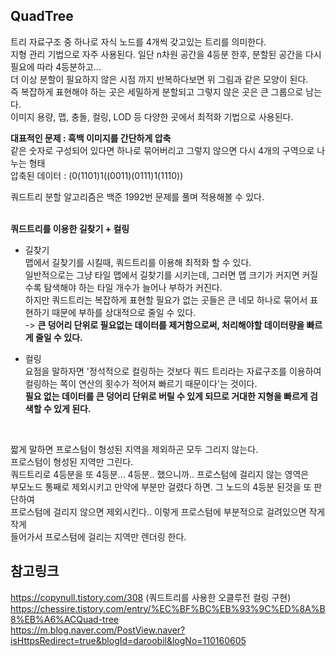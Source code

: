 ## QuadTree
트리 자료구조 중 하나로 자식 노드를 4개씩 갖고있는 트리를 의미한다.<br>
지형 관리 기법으로 자주 사용된다. 일단 n차원 공간을 4등분 한후, 분할된 공간을 다시 필요에 따라 4등분하고...<br>
더 이상 분할이 필요하지 않은 시점 까지 반복하다보면 위 그림과 같은 모양이 된다.<br>
즉 복잡하게 표현해야 하는 곳은 세밀하게 분할되고 그렇지 않은 곳은 큰 그룹으로 남는다.<br>
이미지 용량, 맵, 충돌, 컬링, LOD 등 다양한 곳에서 최적화 기법으로 사용된다.<br>

**대표적인 문제 : 흑백 이미지를 간단하게 압축**<br>
같은 숫자로 구성되어 있다면 하나로 묶어버리고 그렇지 않으면 다시 4개의 구역으로 나누는 형태<br>
압축된 데이터 : (0(1101)1((0011)(0111)1(1110))<br>

쿼드트리 분할 알고리즘은 백준 1992번 문제를 풀며 적용해볼 수 있다.<br>
<br>

**쿼드트리를 이용한 길찾기 + 컬링**<br>

* 길찾기<br>
맵에서 길찾기를 시킬때, 쿼드트리를 이용해 최적화 할 수 있다.<br>
일반적으로는 그냥 타일 맵에서 길찾기를 시키는데, 그러면 맵 크기가 커지면 커질수록 탐색해야 하는 타일 개수가 늘어나 부하가 커진다.<br>
하지만 쿼드트리는 복잡하게 표현할 필요가 없는 곳들은 큰 네모 하나로 묶어서 표현하기 때문에 부하를 상대적으로 줄일 수 있다.<br>
-> **큰 덩어리 단위로 필요없는 데이터를 제거함으로써, 처리해야할 데이터량을 빠르게 줄일 수 있다.**<br>

* 컬링<br>
요점을 말하자면 '정석적으로 컬링하는 것보다 쿼드 트리라는 자료구조를 이용하여 컬링하는 쪽이 연산의 횟수가 적어져 빠르기 때문이다'는 것이다.<br>
**필요 없는 데이터를 큰 덩어리 단위로 버릴 수 있게 되므로 거대한 지형을 빠르게 검색할 수 있게 된다.**<br>
<br>

짧게 말하면 프로스텀이 형성된 지역을 제외하곤 모두 그리지 않는다.<br>
프로스텀이 형성된 지역만 그린다.<br>
쿼드트리로 4등분을 또 4등분... 4등분.. 했으니까.. 프로스텀에 걸리지 않는 영역은<br>
부모노드 통째로 제외시키고 만약에 부분만 걸렸다 하면. 그 노드의 4등분 된것을 또 판단하여<br>
프로스텀에 걸리지 않으면 제외시킨다.. 이렇게 프로스텀에 부분적으로 걸려있으면 작게작게<br>
들어가서 프로스텀에 걸리는 지역만 렌더링 한다.<br>

## 참고링크
https://copynull.tistory.com/308 (쿼드트리를 사용한 오클루전 컬링 구현)<br>
https://chessire.tistory.com/entry/%EC%BF%BC%EB%93%9C%ED%8A%B8%EB%A6%ACQuad-tree <br>
https://m.blog.naver.com/PostView.naver?isHttpsRedirect=true&blogId=daroobil&logNo=110160605 <br>
